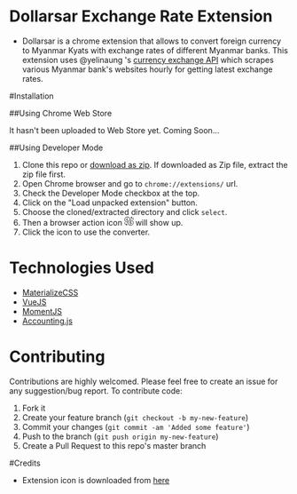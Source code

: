 # Dollarsar Exchange Rate Extension

- Dollarsar is a chrome extension that allows to convert foreign currency to Myanmar Kyats with exchange rates of different Myanmar banks. This extension uses @yelinaung 's  [currency exchange API](http://c.yelinaung.com/api/v1/latest) which scrapes various Myanmar bank's websites hourly for getting latest exchange rates.

#Installation

##Using Chrome Web Store

It hasn't been uploaded to Web Store yet. Coming Soon...

##Using Developer Mode

1. Clone this repo or [download as zip](https://github.com/dreamingblackcat/dollarsar/archive/master.zip). If downloaded as Zip file, extract the zip file first.
2. Open Chrome browser and go to `chrome://extensions/` url.
3. Check the Developer Mode checkbox at the top.
4. Click on the "Load unpacked extension" button.
5. Choose the cloned/extracted directory and click `select`. 
6. Then a browser action icon ![dollarsar](icon16.png) will show up.
7. Click the icon to use the converter.

# Technologies Used

- [MaterializeCSS](http://materializecss.com/) 
- [VueJS](https://vuejs.org)
- [MomentJS](http://momentjs.com/)
- [Accounting.js](http://openexchangerates.github.io/accounting.js/)

# Contributing

Contributions are highly welcomed. Please feel free to create an issue for any suggestion/bug report. To contribute code:

  1. Fork it
  2. Create your feature branch (`git checkout -b my-new-feature`)
  3. Commit your changes (`git commit -am 'Added some feature'`)
  4. Push to the branch (`git push origin my-new-feature`)
  5. Create a Pull Request to this repo's master branch

#Credits

- Extension icon is downloaded from [here](https://icons8.com/web-app/7391/currency-exchange)
